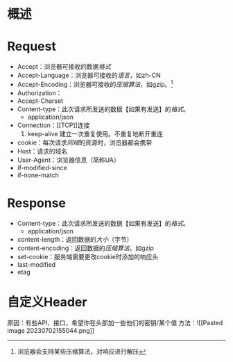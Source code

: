 # 概述

# Request
- Accept：浏览器可接收的数据*格式*
- Accept-Language：浏览器可接收的*语言*，如zh-CN
- Accept-Encoding：浏览器可接收的*压缩算法*，如gzip。[^1] 
- Authorization：
- Accept-Charset
- Content-type：此次请求所发送的数据【如果有发送】的*格式*。
	- application/json
- Connection：[[TCP]]连接
	1. keep-alive 建立一次重复使用。不重复地断开重连
- cookie：每次请求*同域*的资源时，浏览器都会携带
- Host：请求的域名
- User-Agent：浏览器信息（简称UA）
- if-modified-since
- if-none-match

# Response
- Content-type：此次请求所发送的数据【如果有发送】的*格式*。
	- application/json
- content-length：返回数据的*大小*（字节）
- content-encoding：返回数据的*压缩算法*，如gzip
- set-cookie：服务端需要更改cookie时添加的响应头
- last-modified
- etag
# 自定义Header
原因：有些API、接口，希望你在头部加一些他们的密钥/某个值
方法：![[Pasted image 20230702155044.png]] 

[^1]: 浏览器会支持某些压缩算法，对响应进行解压